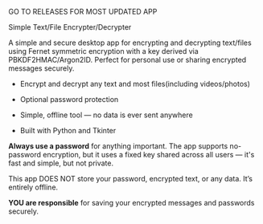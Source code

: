 GO TO RELEASES FOR MOST UPDATED APP

Simple Text/File Encrypter/Decrypter

A simple and secure desktop app for encrypting and decrypting text/files using Fernet symmetric encryption with a key derived via PBKDF2HMAC/Argon2ID. Perfect for personal use or sharing encrypted messages securely.

- Encrypt and decrypt any text and most files(including videos/photos)

- Optional password protection

- Simple, offline tool — no data is ever sent anywhere

- Built with Python and Tkinter

**Always use a password** for anything important. The app supports no-password encryption, but it uses a fixed key shared across all users — it's fast and simple, but not private.

This app DOES NOT store your password, encrypted text, or any data. It’s entirely offline.

**YOU are responsible** for saving your encrypted messages and passwords securely.
